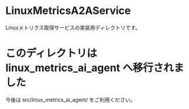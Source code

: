 # LinuxMetricsA2AService

Linuxメトリクス取得サービスの実装用ディレクトリです。

# このディレクトリは linux_metrics_ai_agent へ移行されました
今後は src/linux_metrics_ai_agent/ をご利用ください。
